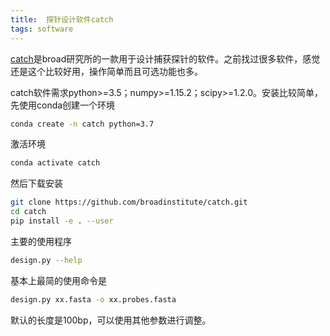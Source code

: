 ```yaml
---
title:  探针设计软件catch
tags: software
---
```


[catch](https://github.com/broadinstitute/catch)是broad研究所的一款用于设计捕获探针的软件。之前找过很多软件，感觉还是这个比较好用，操作简单而且可选功能也多。

catch软件需求python>=3.5；numpy>=1.15.2；scipy>=1.2.0。安装比较简单，先使用conda创建一个环境
```bash
conda create -n catch python=3.7
```

激活环境
```bash
conda activate catch
```

然后下载安装
```bash
git clone https://github.com/broadinstitute/catch.git
cd catch
pip install -e . --user
```

主要的使用程序
```bash
design.py --help
```

基本上最简的使用命令是
```bash
design.py xx.fasta -o xx.probes.fasta
```
默认的长度是100bp，可以使用其他参数进行调整。